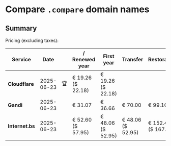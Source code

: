 # Compare `.compare` domain names

## Summary

Pricing (excluding taxes):

| Service | Date |  | / Renewed year | First year | Transfer | Restoration |
|--|--|--|--|--|--|--|
| **Cloudflare** | 2025-06-23 | 🏆 | € 19.26<br>($ 22.18) | € 19.26<br>($ 22.18) |  |  |
| **Gandi** | 2025-06-23 |  | € 31.07 | € 36.66 | € 70.00 | € 99.10 |
| **Internet.bs** | 2025-06-23 |  | € 52.60<br>($ 57.95) | € 48.06<br>($ 52.95) | € 48.06<br>($ 52.95) | € 152.45<br>($ 167.95) |
